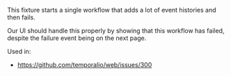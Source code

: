 This fixture starts a single workflow that adds a lot of event histories and then fails.

Our UI should handle this properly by showing that this workflow has failed, despite the failure event being on the next page.

Used in:
- https://github.com/temporalio/web/issues/300